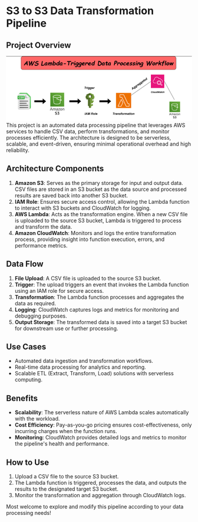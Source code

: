 # S3 to S3 Data Transformation Pipeline

## Project Overview
![Project Architecture](./Structure.PNG)
This project is an automated data processing pipeline that leverages AWS services to handle CSV data, perform transformations, and monitor processes efficiently. The architecture is designed to be serverless, scalable, and event-driven, ensuring minimal operational overhead and high reliability.

## Architecture Components
1. **Amazon S3**: Serves as the primary storage for input and output data. CSV files are stored in an S3 bucket as the data source and processed results are saved back into another S3 bucket.
2. **IAM Role**: Ensures secure access control, allowing the Lambda function to interact with S3 buckets and CloudWatch for logging.
3. **AWS Lambda**: Acts as the transformation engine. When a new CSV file is uploaded to the source S3 bucket, Lambda is triggered to process and transform the data.
4. **Amazon CloudWatch**: Monitors and logs the entire transformation process, providing insight into function execution, errors, and performance metrics.

## Data Flow
1. **File Upload**: A CSV file is uploaded to the source S3 bucket.
2. **Trigger**: The upload triggers an event that invokes the Lambda function using an IAM role for secure access.
3. **Transformation**: The Lambda function processes and aggregates the data as required.
4. **Logging**: CloudWatch captures logs and metrics for monitoring and debugging purposes.
5. **Output Storage**: The transformed data is saved into a target S3 bucket for downstream use or further processing.

## Use Cases
- Automated data ingestion and transformation workflows.
- Real-time data processing for analytics and reporting.
- Scalable ETL (Extract, Transform, Load) solutions with serverless computing.

## Benefits
- **Scalability**: The serverless nature of AWS Lambda scales automatically with the workload.
- **Cost Efficiency**: Pay-as-you-go pricing ensures cost-effectiveness, only incurring charges when the function runs.
- **Monitoring**: CloudWatch provides detailed logs and metrics to monitor the pipeline's health and performance.

## How to Use
1. Upload a CSV file to the source S3 bucket.
2. The Lambda function is triggered, processes the data, and outputs the results to the designated target S3 bucket.
3. Monitor the transformation and aggregation through CloudWatch logs.

Most welcome to explore and modify this pipeline according to your data processing needs!
